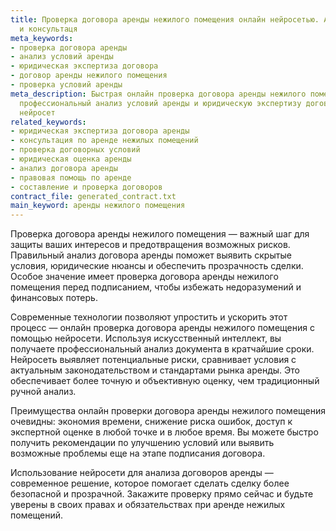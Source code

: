 ```yaml
---
title: Проверка договора аренды нежилого помещения онлайн нейросетью. Анализ условий
  и консультаця
meta_keywords:
- проверка договора аренды
- анализ условий аренды
- юридическая экспертиза договора
- договор аренды нежилого помещения
- проверка условий аренды
meta_description: Быстрая онлайн проверка договора аренды нежилого помещения! Получите
  профессиональный анализ условий аренды и юридическую экспертизу договора с помощью
  нейросет
related_keywords:
- юридическая экспертиза договора аренды
- консультация по аренде нежилых помещений
- проверка договорных условий
- юридическая оценка аренды
- анализ договора аренды
- правовая помощь по аренде
- составление и проверка договоров
contract_file: generated_contract.txt
main_keyword: аренды нежилого помещения
---
```


Проверка договора аренды нежилого помещения — важный шаг для защиты ваших интересов и предотвращения возможных рисков. Правильный анализ договора аренды поможет выявить скрытые условия, юридические нюансы и обеспечить прозрачность сделки. Особое значение имеет проверка договора аренды нежилого помещения перед подписанием, чтобы избежать недоразумений и финансовых потерь.

Современные технологии позволяют упростить и ускорить этот процесс — онлайн проверка договора аренды нежилого помещения с помощью нейросети. Используя искусственный интеллект, вы получаете профессиональный анализ документа в кратчайшие сроки. Нейросеть выявляет потенциальные риски, сравнивает условия с актуальным законодательством и стандартами рынка аренды. Это обеспечивает более точную и объективную оценку, чем традиционный ручной анализ.

Преимущества онлайн проверки договора аренды нежилого помещения очевидны: экономия времени, снижение риска ошибок, доступ к экспертной оценке в любой точке и в любое время. Вы можете быстро получить рекомендации по улучшению условий или выявить возможные проблемы еще на этапе подписания договора.

Использование нейросети для анализа договоров аренды — современное решение, которое помогает сделать сделку более безопасной и прозрачной. Закажите проверку прямо сейчас и будьте уверены в своих правах и обязательствах при аренде нежилых помещений.
